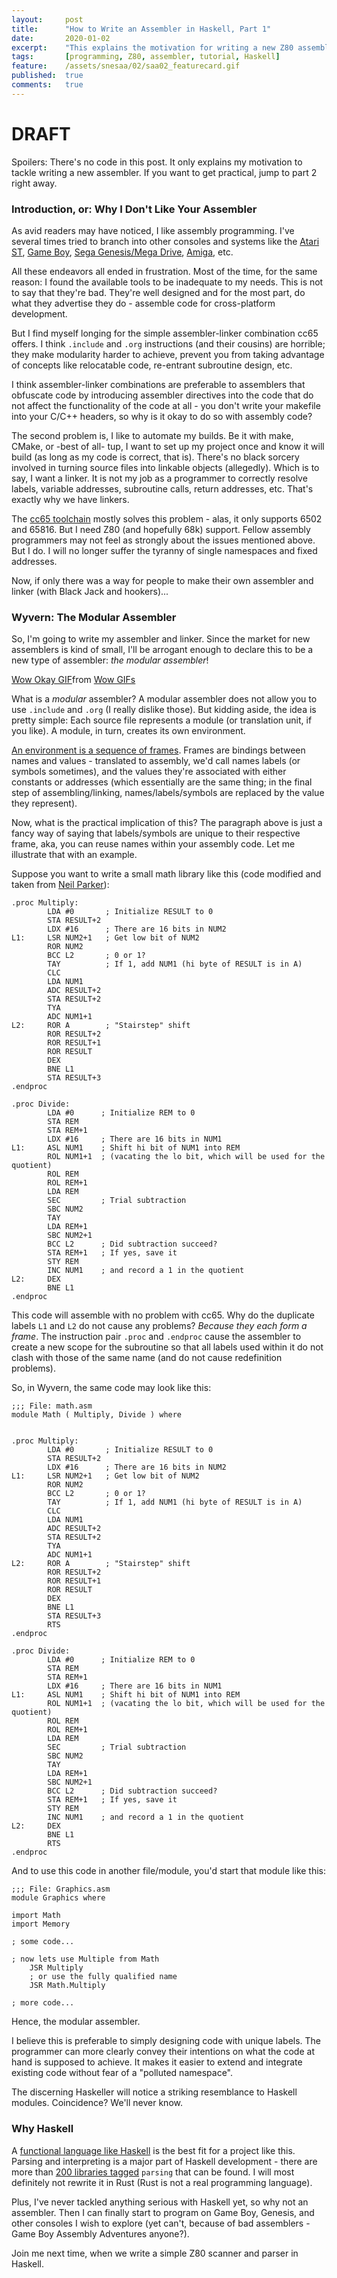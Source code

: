 ```yaml
---
layout:     post
title:      "How to Write an Assembler in Haskell, Part 1"
date:       2020-01-02
excerpt:    "This explains the motivation for writing a new Z80 assembler for the 21th century"
tags:       [programming, Z80, assembler, tutorial, Haskell]
feature:    /assets/snesaa/02/saa02_featurecard.gif
published:  true
comments:   true
---
```

# DRAFT

Spoilers: There's no code in this post. It only explains my motivation to tackle writing a new assembler. If you want to get practical, jump to part 2 right away.

### Introduction, or: Why I Don't Like Your Assembler

As avid readers may have noticed, I like assembly programming. I've several times tried to branch into other consoles and systems like the [Atari ST][atarist], [Game Boy][dmc], [Sega Genesis/Mega Drive][gmd], [Amiga][amiga], etc.

All these endeavors all ended in frustration. Most of the time, for the same reason: I found the available tools to be inadequate to my needs. This is not to say that they're bad. They're well designed and for the most part, do what they advertise they do - assemble code for cross-platform development.

But I find myself longing for the simple assembler-linker combination cc65 offers. I think `.include` and `.org` instructions (and their cousins) are horrible; they make modularity harder to achieve, prevent you from taking advantage of concepts like relocatable code, re-entrant subroutine design, etc.

I think assembler-linker combinations are preferable to assemblers that obfuscate code by introducing assembler directives into the code that do not affect the functionality of the code at all - you don't write your makefile into your C/C++ headers, so why is it okay to do so with assembly code?

The second problem is, I like to automate my builds. Be it with make, CMake, or -best of all- tup, I want to set up my project once and know it will build (as long as my code is correct, that is). There's no black sorcery involved in turning source files into linkable objects (allegedly). Which is to say, I want a linker. It is not my job as a programmer to correctly resolve labels, variable addresses, subroutine calls, return addresses, etc. That's exactly why we have linkers.

The [cc65 toolchain][cc65] mostly solves this problem - alas, it only supports 6502 and 65816. But I need Z80 (and hopefully 68k) support. Fellow assembly programmers may not feel as strongly about the issues mentioned above. But I do. I will no longer suffer the tyranny of single namespaces and fixed addresses.

Now, if only there was a way for people to make their own assembler and linker (with Black Jack and hookers)...

### Wyvern: The Modular Assembler

So, I'm going to write my assembler and linker. Since the market for new assemblers is kind of small, I'll be arrogant enough to declare this to be a new type of assembler: *the modular assembler*!

<div class="tenor-gif-embed" data-postid="19810124" data-share-method="host" data-aspect-ratio="1" data-width="100%"><a href="https://tenor.com/view/wow-okay-then-gif-19810124">Wow Okay GIF</a>from <a href="https://tenor.com/search/wow-gifs">Wow GIFs</a></div> <script type="text/javascript" async src="https://tenor.com/embed.js"></script>

What is a *modular* assembler? A modular assembler does not allow you to use `.include` and `.org` (I really dislike those). But kidding aside, the idea is pretty simple: Each source file represents a module (or translation unit, if you like). A module, in turn, creates its own environment.

[An environment is a sequence of frames][sicp]. Frames are bindings between names and values - translated to assembly, we'd call names labels (or symbols sometimes), and the values they're associated with either constants or addresses (which essentially are the same thing; in the final step of assembling/linking, names/labels/symbols are replaced by the value they represent).

Now, what is the practical implication of this? The paragraph above is just a fancy way of saying that labels/symbols are unique to their respective frame, aka, you can reuse names within your assembly code. Let me illustrate that with an example.

Suppose you want to write a small math library like this (code modified and taken from [Neil Parker][neil]):

```
.proc Multiply:
        LDA #0       ; Initialize RESULT to 0
        STA RESULT+2
        LDX #16      ; There are 16 bits in NUM2
L1:     LSR NUM2+1   ; Get low bit of NUM2
        ROR NUM2
        BCC L2       ; 0 or 1?
        TAY          ; If 1, add NUM1 (hi byte of RESULT is in A)
        CLC
        LDA NUM1
        ADC RESULT+2
        STA RESULT+2
        TYA
        ADC NUM1+1
L2:     ROR A        ; "Stairstep" shift
        ROR RESULT+2
        ROR RESULT+1
        ROR RESULT
        DEX
        BNE L1
        STA RESULT+3
.endproc

.proc Divide:
        LDA #0      ; Initialize REM to 0
        STA REM
        STA REM+1
        LDX #16     ; There are 16 bits in NUM1
L1:     ASL NUM1    ; Shift hi bit of NUM1 into REM
        ROL NUM1+1  ; (vacating the lo bit, which will be used for the quotient)
        ROL REM
        ROL REM+1
        LDA REM
        SEC         ; Trial subtraction
        SBC NUM2
        TAY
        LDA REM+1
        SBC NUM2+1
        BCC L2      ; Did subtraction succeed?
        STA REM+1   ; If yes, save it
        STY REM
        INC NUM1    ; and record a 1 in the quotient
L2:     DEX
        BNE L1
.endproc
```

This code will assemble with no problem with cc65. Why do the duplicate labels `L1` and `L2` do not cause any problems? *Because they each form a frame*. The instruction pair `.proc` and `.endproc` cause the assembler to create a new scope for the subroutine so that all labels used within it do not clash with those of the same name (and do not cause redefinition problems).

So, in Wyvern, the same code may look like this:

```
;;; File: math.asm
module Math ( Multiply, Divide ) where


.proc Multiply:
        LDA #0       ; Initialize RESULT to 0
        STA RESULT+2
        LDX #16      ; There are 16 bits in NUM2
L1:     LSR NUM2+1   ; Get low bit of NUM2
        ROR NUM2
        BCC L2       ; 0 or 1?
        TAY          ; If 1, add NUM1 (hi byte of RESULT is in A)
        CLC
        LDA NUM1
        ADC RESULT+2
        STA RESULT+2
        TYA
        ADC NUM1+1
L2:     ROR A        ; "Stairstep" shift
        ROR RESULT+2
        ROR RESULT+1
        ROR RESULT
        DEX
        BNE L1
        STA RESULT+3
        RTS
.endproc

.proc Divide:
        LDA #0      ; Initialize REM to 0
        STA REM
        STA REM+1
        LDX #16     ; There are 16 bits in NUM1
L1:     ASL NUM1    ; Shift hi bit of NUM1 into REM
        ROL NUM1+1  ; (vacating the lo bit, which will be used for the quotient)
        ROL REM
        ROL REM+1
        LDA REM
        SEC         ; Trial subtraction
        SBC NUM2
        TAY
        LDA REM+1
        SBC NUM2+1
        BCC L2      ; Did subtraction succeed?
        STA REM+1   ; If yes, save it
        STY REM
        INC NUM1    ; and record a 1 in the quotient
L2:     DEX
        BNE L1
        RTS
.endproc
```

And to use this code in another file/module, you'd start that module like this:

```
;;; File: Graphics.asm
module Graphics where

import Math
import Memory

; some code...

; now lets use Multiple from Math
    JSR Multiply
    ; or use the fully qualified name
    JSR Math.Multiply

; more code...
```

Hence, the modular assembler.

I believe this is preferable to simply designing code with unique labels. The programmer can more clearly convey their intentions on what the code at hand is supposed to achieve. It makes it easier to extend and integrate existing code without fear of a "polluted namespace".

The discerning Haskeller will notice a striking resemblance to Haskell modules. Coincidence? We'll never know.

### Why Haskell

A [functional language like Haskell][haskell] is the best fit for a project like this. Parsing and interpreting is a major part of Haskell development - there are more than [200 libraries tagged][parsing] `parsing` that can be found. I will most definitely not rewrite it in Rust (Rust is not a real programming language).

Plus, I've never tackled anything serious with Haskell yet, so why not an assembler. Then I can finally start to program on Game Boy, Genesis, and other consoles I wish to explore (yet can't, because of bad assemblers - Game Boy Assembly Adventures anyone?).

Join me next time, when we write a simple Z80 scanner and parser in Haskell.


[cc65]: https://cc65.github.io/doc/
[atarist]: https://en.wikipedia.org/wiki/Atari_ST/
[dmc]: https://en.wikipedia.org/wiki/Game_Boy
[gmd]: https://en.wikipedia.org/wiki/Sega_Genesis
[amiga]: https://en.wikipedia.org/wiki/Amiga
[sicp]: https://sarabander.github.io/sicp/html/3_002e2.xhtml
[neil]: https://llx.com/Neil/a2/mult.html
[haskell]: https://www.haskell.org
[parsing]: https://hackage.haskell.org/packages/tag/parsing
